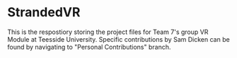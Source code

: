 # StrandedVR

This is the respostiory storing the project files for Team 7's group VR Module at Teesside University. Specific contributions by Sam Dicken can be found by navigating to "Personal Contributions" branch. 
